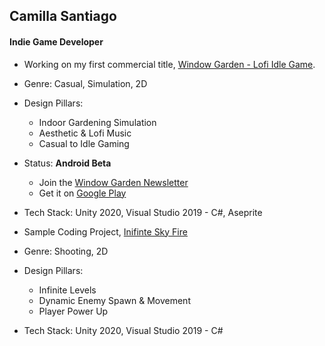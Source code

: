 ## Camilla Santiago

#### Indie Game Developer

* Working on my first commercial title, [Window Garden - Lofi Idle Game](https://play.google.com/store/apps/details?id=com.cloverfi.windowgarden). 
 * Genre: Casual, Simulation, 2D
 * Design Pillars:
   * Indoor Gardening Simulation
   * Aesthetic & Lofi Music
   * Casual to Idle Gaming
 * Status: **Android Beta** 
   * Join the [Window Garden Newsletter](https://eepurl.com/hLLqUH)
   * Get it on [Google Play](https://play.google.com/store/apps/details?id=com.cloverfi.windowgarden)
 * Tech Stack: Unity 2020, Visual Studio 2019 - C#, Aseprite
 
* Sample Coding Project, [Inifinte Sky Fire](https://github.com/devcamilla/shooting-game-endless)
 * Genre: Shooting, 2D
 * Design Pillars:
     * Infinite Levels
     * Dynamic Enemy Spawn & Movement
     * Player Power Up
 * Tech Stack: Unity 2020, Visual Studio 2019 - C#
